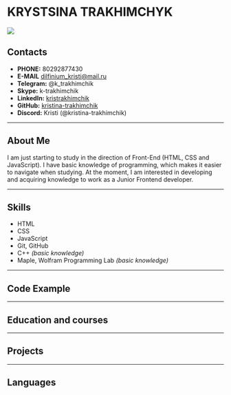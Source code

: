 # KRYSTSINA TRAKHIMCHYK

![](https://cdn.rs.school/avatars/kristina-trakhimchik.png?size=192)

## Contacts

*  **PHONE:** 80292877430
*  **E-MAIL** dilfinium_kristi@mail.ru
*  **Telegram:** @k_trakhimchik
*  **Skype:** k-trakhimchik
*  **LinkedIn:** [kristrakhimchik](https://www.linkedin.com/in/kristrakhimchik/) 
* **GitHub:** [kristina-trakhimchik](https://github.com/kristina-trakhimchik)
* **Discord:** Kristi (@kristina-trakhimchik)

----------------
## About Me

I am just starting to study in the direction of Front-End (HTML, CSS and JavaScript). I have basic knowledge of programming, which makes it easier to navigate when studying. At the moment, I am interested in developing and acquiring knowledge to work as a Junior Frontend developer.

-------------------
## Skills

* HTML
* CSS
* JavaScript
* Git, GitHub
* C++ _(basic knowledge)_
* Maple, Wolfram Programming Lab _(basic knowledge)_

-----------------
## Code Example
--------
## Education and courses
 ---------
## Projects
-----------
 ## Languages
